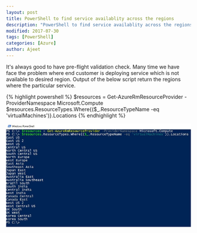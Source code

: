 ```yaml
---
layout: post
title: PowerShell to find service availablity across the regions
description: "PowerShell to find service availablity across the regions"
modified: 2017-07-30
tags: [PowerShell]
categories: [Azure]
author: Ajeet
---
```


It's always good to have pre-flight validation check. Many time we have face the problem where end customer is deploying service which is not available to desired region. Output of the below script return the regions where the particular service.

{% highlight powershell %}
$resources = Get-AzureRmResourceProvider -ProviderNamespace Microsoft.Compute
$resources.ResourceTypes.Where{($_.ResourceTypeName -eq 'virtualMachines')}.Locations
{% endhighlight %}

![PS](/images/posts/resoursregionps/psresrg.JPG)